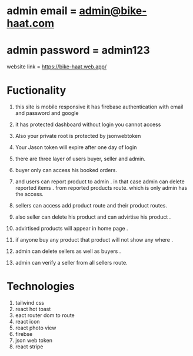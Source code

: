 # admin email = admin@bike-haat.com

# admin password = admin123

website link = https://bike-haat.web.app/

# Fuctionality

1. this site is mobile responsive it has firebase authentication with email and password and google

2. it has protected dashboard without login you cannot access
3. Also your private root is protected by jsonwebtoken
4. Your Jason token will expire after one day of login
5. there are three layer of users buyer, seller and admin.
6. buyer only can access his booked orders.
7. and users can report product to admin . in that case admin can delete reported items . from reported products route. which is only admin has the access.
8. sellers can access add product route and their product routes.
9. also seller can delete his product and can advirtise his product .
10. advirtised products will appear in home page .
11. if anyone buy any product that product will not show any where .
12. admin can delete sellers as well as buyers .
13. admin can verify a seller from all sellers route.

# Technologies

1. tailwind css
2. react hot toast
3. eact router dom to route
4. react icon
5. react photo view
6. firebse
7. json web token
8. react stripe
